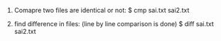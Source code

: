 

1. Comapre two files are identical or not:
$ cmp sai.txt sai2.txt

2. find difference in files: (line by line comparison is done)
$ diff sai.txt sai2.txt